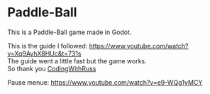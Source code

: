 # Paddle-Ball
This is a Paddle-Ball game made in Godot.

This is the guide I followed: https://www.youtube.com/watch?v=Xq9AyhX8HUc&t=731s  
The guide went a little fast but the game works.  
So thank you [CodingWithRuss](https://www.youtube.com/@CodingWithRuss)


Pause menue: https://www.youtube.com/watch?v=e9-WQg1yMCY
